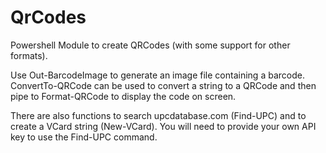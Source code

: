 QrCodes
=======

Powershell Module to create QRCodes (with some support for other formats).

Use Out-BarcodeImage to generate an image file containing a barcode.  ConvertTo-QRCode can be used to convert a string to a QRCode and then pipe to Format-QRCode to display the code on screen.

There are also functions to search upcdatabase.com (Find-UPC) and to create a VCard string (New-VCard).  You will need to provide your own API key to use the Find-UPC command.

